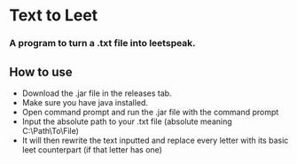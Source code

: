 # Text to Leet
### A program to turn a .txt file into leetspeak.

## How to use
- Download the .jar file in the releases tab.
- Make sure you have java installed.
- Open command prompt and run the .jar file with the command prompt
- Input the absolute path to your .txt file (absolute meaning  C:\Path\To\File)
- It will then rewrite the text inputted and replace every letter with its basic leet counterpart (if that letter has one)

